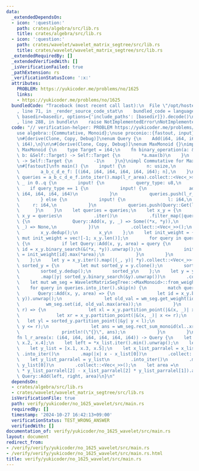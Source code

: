 ```yaml
---
data:
  _extendedDependsOn:
  - icon: ':question:'
    path: crates/algebra/src/lib.rs
    title: crates/algebra/src/lib.rs
  - icon: ':question:'
    path: crates/wavelet/wavelet_matrix_segtree/src/lib.rs
    title: crates/wavelet/wavelet_matrix_segtree/src/lib.rs
  _extendedRequiredBy: []
  _extendedVerifiedWith: []
  _isVerificationFailed: true
  _pathExtension: rs
  _verificationStatusIcon: ':x:'
  attributes:
    PROBLEM: https://yukicoder.me/problems/no/1625
    links:
    - https://yukicoder.me/problems/no/1625
  bundledCode: "Traceback (most recent call last):\n  File \"/opt/hostedtoolcache/Python/3.10.15/x64/lib/python3.10/site-packages/onlinejudge_verify/documentation/build.py\"\
    , line 71, in _render_source_code_stat\n    bundled_code = language.bundle(stat.path,\
    \ basedir=basedir, options={'include_paths': [basedir]}).decode()\n  File \"/opt/hostedtoolcache/Python/3.10.15/x64/lib/python3.10/site-packages/onlinejudge_verify/languages/rust.py\"\
    , line 288, in bundle\n    raise NotImplementedError\nNotImplementedError\n"
  code: "// verification-helper: PROBLEM https://yukicoder.me/problems/no/1625\n\n\
    use algebra::{Commutative, Monoid};\nuse proconio::{fastout, input};\nuse wavelet_matrix_segtree::WaveletMatrixSegTree;\n\
    \n#[derive(Clone, Copy, Debug)]\nenum Query {\n    Add(i64, i64, i64),\n    Get(i64,\
    \ i64),\n}\n\n#[derive(Clone, Copy, Debug)]\nenum MaxMonoid {}\nimpl Monoid for\
    \ MaxMonoid {\n    type Target = i64;\n    fn binary_operation(a: &Self::Target,\
    \ b: &Self::Target) -> Self::Target {\n        *a.max(b)\n    }\n    fn id_element()\
    \ -> Self::Target {\n        -1\n    }\n}\nimpl Commutative for MaxMonoid {}\n\
    \n#[fastout]\nfn main() {\n    input! {\n        n: usize,\n        q: usize,\n\
    \        a_b_c_d_e_f: [(i64, i64, i64, i64, i64, i64); n],\n    }\n    let mut\
    \ queries = a_b_c_d_e_f.into_iter().map(l_r_area).collect::<Vec<_>>();\n    for\
    \ _ in 0..q {\n        input! {\n            query_type: u8,\n        }\n    \
    \    if query_type == 1 {\n            input! {\n                add: (i64, i64,\
    \ i64, i64, i64, i64)\n            }\n            queries.push(l_r_area(add));\n\
    \        } else {\n            input! {\n                l: i64,\n           \
    \     r: i64,\n            }\n            queries.push(Query::Get(l, r));\n  \
    \      }\n    }\n    let queries = queries;\n    let x_y = {\n        let mut\
    \ x_y = queries\n            .iter()\n            .filter_map(|query| match query\
    \ {\n                Query::Add(x, y, _) => Some((*x, *y)),\n                Query::Get(_,\
    \ _) => None,\n            })\n            .collect::<Vec<_>>();\n        x_y.sort_unstable();\n\
    \        x_y.dedup();\n        x_y\n    };\n    let init_weight = {\n        let\
    \ mut init_weight = vec![-1; x_y.len()];\n        for query in queries.iter().take(n)\
    \ {\n            if let Query::Add(x, y, area) = query {\n                let\
    \ id = x_y.binary_search(&(*x, *y)).unwrap();\n                init_weight[id]\
    \ = init_weight[id].max(*area);\n            }\n        }\n        init_weight\n\
    \    };\n    let y = x_y.iter().map(|(_, y)| *y).collect::<Vec<_>>();\n    let\
    \ sorted_y = {\n        let mut sorted_y = y.clone();\n        sorted_y.sort_unstable();\n\
    \        sorted_y.dedup();\n        sorted_y\n    };\n    let y = y\n        .into_iter()\n\
    \        .map(|y| sorted_y.binary_search(&y).unwrap())\n        .collect::<Vec<_>>();\n\
    \    let mut wm_seg = WaveletMatrixSegTree::<MaxMonoid>::from_weight(&y, &init_weight);\n\
    \    for query in queries.into_iter().skip(n) {\n        match query {\n     \
    \       Query::Add(x, y, area) => {\n                let id = x_y.binary_search(&(x,\
    \ y)).unwrap();\n                let old_val = wm_seg.get_weight(id);\n      \
    \          wm_seg.set(id, old_val.max(area));\n            }\n            Query::Get(l,\
    \ r) => {\n                let xl = x_y.partition_point(|&(x, _)| x < l);\n  \
    \              let xr = x_y.partition_point(|&(x, _)| x <= r);\n             \
    \   let yl = sorted_y.partition_point(|&y| y < l);\n                let yr = sorted_y.partition_point(|&y|\
    \ y <= r);\n                let ans = wm_seg.rect_sum_monoid(xl..xr, yl..yr);\n\
    \                println!(\"{}\", ans);\n            }\n        }\n    }\n}\n\n\
    fn l_r_area(x: (i64, i64, i64, i64, i64, i64)) -> Query {\n    let x_list = [x.0,\
    \ x.2, x.4];\n    let left = *x_list.iter().min().unwrap();\n    let right = *x_list.iter().max().unwrap();\n\
    \    let y_list = [x.1, x.3, x.5];\n    let x_list_parralel = x_list\n       \
    \ .into_iter()\n        .map(|x| x - x_list[0])\n        .collect::<Vec<_>>();\n\
    \    let y_list_parralel = y_list\n        .into_iter()\n        .map(|y| y -\
    \ y_list[0])\n        .collect::<Vec<_>>();\n    let area =\n        (x_list_parralel[1]\
    \ * y_list_parralel[2] - x_list_parralel[2] * y_list_parralel[1]).abs();\n   \
    \ Query::Add(left, right, area)\n}\n"
  dependsOn:
  - crates/algebra/src/lib.rs
  - crates/wavelet/wavelet_matrix_segtree/src/lib.rs
  isVerificationFile: true
  path: verify/yukicoder/no_1625_wavelet/src/main.rs
  requiredBy: []
  timestamp: '2024-10-27 16:42:13+09:00'
  verificationStatus: TEST_WRONG_ANSWER
  verifiedWith: []
documentation_of: verify/yukicoder/no_1625_wavelet/src/main.rs
layout: document
redirect_from:
- /verify/verify/yukicoder/no_1625_wavelet/src/main.rs
- /verify/verify/yukicoder/no_1625_wavelet/src/main.rs.html
title: verify/yukicoder/no_1625_wavelet/src/main.rs
---
```


